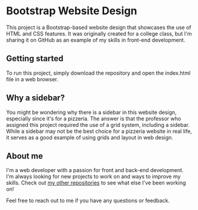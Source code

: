 
<body>
	<h1>Bootstrap Website Design</h1>
	<p>This project is a Bootstrap-based website design that showcases the use of HTML and CSS features. It was originally created for a college class, but I'm sharing it on GitHub as an example of my skills in front-end development.</p>
	<h2>Getting started</h2>
	<p>To run this project, simply download the repository and open the index.html file in a web browser.</p>
	<h2>Why a sidebar?</h2>
	<p>You might be wondering why there is a sidebar in this website design, especially since it's for a pizzeria. The answer is that the professor who assigned this project required the use of a grid system, including a sidebar. While a sidebar may not be the best choice for a pizzeria website in real life, it serves as a good example of using grids and layout in web design.</p>
	<h2>About me</h2>
	<p>I'm a web developer with a passion for front and back-end development. I'm always looking for new projects to work on and ways to improve my skills. Check out <a href= 'https://github.com/MatheusFinatto'>my other repositories</a> to see what else I've been working on!</p>
	<p>Feel free to reach out to me if you have any questions or feedback.</p>
</body>
